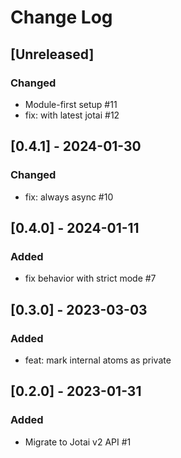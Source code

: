 # Change Log

## [Unreleased]

### Changed

- Module-first setup #11
- fix: with latest jotai #12

## [0.4.1] - 2024-01-30

### Changed

- fix: always async #10

## [0.4.0] - 2024-01-11

### Added

- fix behavior with strict mode #7

## [0.3.0] - 2023-03-03

### Added

- feat: mark internal atoms as private

## [0.2.0] - 2023-01-31

### Added

- Migrate to Jotai v2 API #1
